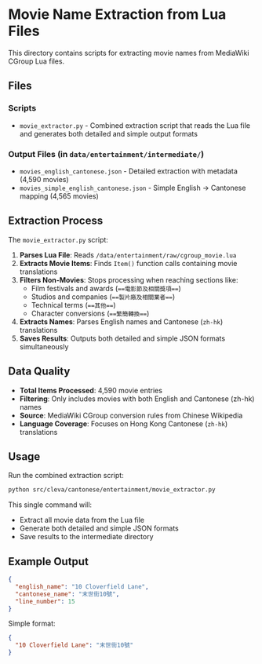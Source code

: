 # Movie Name Extraction from Lua Files

This directory contains scripts for extracting movie names from MediaWiki CGroup Lua files.

## Files

### Scripts
- `movie_extractor.py` - Combined extraction script that reads the Lua file and generates both detailed and simple output formats

### Output Files (in `data/entertainment/intermediate/`)
- `movies_english_cantonese.json` - Detailed extraction with metadata (4,590 movies)
- `movies_simple_english_cantonese.json` - Simple English -> Cantonese mapping (4,565 movies)

## Extraction Process

The `movie_extractor.py` script:

1. **Parses Lua File**: Reads `/data/entertainment/raw/cgroup_movie.lua`
2. **Extracts Movie Items**: Finds `Item()` function calls containing movie translations
3. **Filters Non-Movies**: Stops processing when reaching sections like:
   - Film festivals and awards (`==電影節及相關獎項==`)
   - Studios and companies (`==製片廠及相關業者==`)
   - Technical terms (`==其他==`)
   - Character conversions (`==繁簡轉換==`)
4. **Extracts Names**: Parses English names and Cantonese (`zh-hk`) translations
5. **Saves Results**: Outputs both detailed and simple JSON formats simultaneously

## Data Quality

- **Total Items Processed**: 4,590 movie entries
- **Filtering**: Only includes movies with both English and Cantonese (zh-hk) names
- **Source**: MediaWiki CGroup conversion rules from Chinese Wikipedia
- **Language Coverage**: Focuses on Hong Kong Cantonese (`zh-hk`) translations

## Usage

Run the combined extraction script:
```bash
python src/cleva/cantonese/entertainment/movie_extractor.py
```

This single command will:
- Extract all movie data from the Lua file
- Generate both detailed and simple JSON formats
- Save results to the intermediate directory

## Example Output

```json
{
  "english_name": "10 Cloverfield Lane",
  "cantonese_name": "末世街10號",
  "line_number": 15
}
```

Simple format:
```json
{
  "10 Cloverfield Lane": "末世街10號"
}
```
